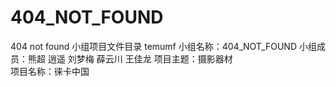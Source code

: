 # 404_NOT_FOUND
404 not found 小组项目文件目录
temumf
小组名称：404_NOT_FOUND
小组成员：熊超  逍遥 刘梦梅 薛云川 王佳龙
项目主题：摄影器材  
项目名称：徕卡中国
